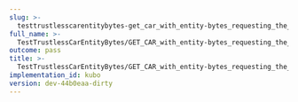 ```yaml
---
slug: >-
  testtrustlesscarentitybytes-get_car_with_entity-bytes_requesting_the_first_byte_of_a_file_(accept_header)-header_content-disposition
full_name: >-
  TestTrustlessCarEntityBytes/GET_CAR_with_entity-bytes_requesting_the_first_byte_of_a_file_(Accept_Header)/Header_Content-Disposition
outcome: pass
title: >-
  TestTrustlessCarEntityBytes/GET_CAR_with_entity-bytes_requesting_the_first_byte_of_a_file_(Accept_Header)/Header_Content-Disposition
implementation_id: kubo
version: dev-44b0eaa-dirty
---
```


